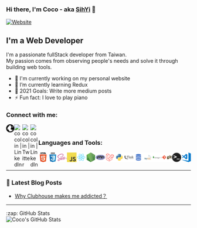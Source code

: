 ### Hi there, I'm Coco - aka [SihYi][website] 👋

[![Website](https://img.shields.io/website?label=sihyi.com&style=for-the-badge&url=https%3A%2F%2Fsihyi.com)](https://sihyi.com)

## I'm a Web Developer

I'm a passionate fullStack developer from Taiwan.<br />
My passion comes from observing people's needs and solve it through building web tools.

- 🔭 I'm currently working on my personal website 
- 🌱 I’m currently learning Redux
- 🥅 2021 Goals: Write more medium posts
- ⚡ Fun fact: I love to play piano

### Connect with me:

[<img align="left" alt="sihyi.com" width="22px" src="https://raw.githubusercontent.com/iconic/open-iconic/master/svg/globe.svg" />][website]
[<img align="left" alt="cocolin | LinkedIn" width="22px" src="https://cdn.jsdelivr.net/npm/simple-icons@v3/icons/linkedin.svg" />][linkedin]
[<img align="left" alt="cocolin | Twitter" width="22px" src="https://cdn.jsdelivr.net/npm/simple-icons@v3/icons/twitter.svg" />][twitter]
[<img align="left" alt="cocolin | LinkedIn" width="22px" src="https://cdn.jsdelivr.net/npm/simple-icons@3.13.0/icons/medium.svg" />][medium]

<br />

### Languages and Tools:

[<img align="left" alt="HTML5" width="26px" src="https://raw.githubusercontent.com/github/explore/80688e429a7d4ef2fca1e82350fe8e3517d3494d/topics/html/html.png" />][html5]
[<img align="left" alt="CSS3" width="26px" src="https://raw.githubusercontent.com/github/explore/80688e429a7d4ef2fca1e82350fe8e3517d3494d/topics/css/css.png" />][css3]
[<img align="left" alt="Sass" width="26px" src="https://raw.githubusercontent.com/github/explore/80688e429a7d4ef2fca1e82350fe8e3517d3494d/topics/sass/sass.png" />][sass]
[<img align="left" alt="JavaScript" width="26px" src="https://raw.githubusercontent.com/github/explore/80688e429a7d4ef2fca1e82350fe8e3517d3494d/topics/javascript/javascript.png" />][javascript]
[<img align="left" alt="React" width="26px" src="https://raw.githubusercontent.com/github/explore/80688e429a7d4ef2fca1e82350fe8e3517d3494d/topics/react/react.png" />][react]
[<img align="left" alt="Node.js" width="26px" src="https://raw.githubusercontent.com/github/explore/80688e429a7d4ef2fca1e82350fe8e3517d3494d/topics/nodejs/nodejs.png" />][nodejs]
[<img align="left" alt="PHP" width="26px" src="https://raw.githubusercontent.com/github/explore/ccc16358ac4530c6a69b1b80c7223cd2744dea83/topics/php/php.png" />][php]
[<img align="left" alt="Laravel" width="26px" src="https://raw.githubusercontent.com/github/explore/56a826d05cf762b2b50ecbe7d492a839b04f3fbf/topics/laravel/laravel.png" />][laravel]
[<img align="left" alt="Python" width="26px" src="https://raw.githubusercontent.com/github/explore/80688e429a7d4ef2fca1e82350fe8e3517d3494d/topics/python/python.png" />][python]
[<img align="left" alt="Flask" width="26px" src="https://raw.githubusercontent.com/github/explore/80688e429a7d4ef2fca1e82350fe8e3517d3494d/topics/flask/flask.png" />][flask]
[<img align="left" alt="SQL" width="26px" src="https://raw.githubusercontent.com/github/explore/80688e429a7d4ef2fca1e82350fe8e3517d3494d/topics/sql/sql.png" />][sql]
[<img align="left" alt="MySQL" width="26px" src="https://raw.githubusercontent.com/github/explore/80688e429a7d4ef2fca1e82350fe8e3517d3494d/topics/mysql/mysql.png" />][mysql]
[<img align="left" alt="MongoDB" width="26px" src="https://raw.githubusercontent.com/github/explore/80688e429a7d4ef2fca1e82350fe8e3517d3494d/topics/mongodb/mongodb.png" />][mongodb]
[<img align="left" alt="Git" width="26px" src="https://raw.githubusercontent.com/github/explore/80688e429a7d4ef2fca1e82350fe8e3517d3494d/topics/git/git.png" />][git]
[<img align="left" alt="Terminal" width="26px" src="https://raw.githubusercontent.com/github/explore/80688e429a7d4ef2fca1e82350fe8e3517d3494d/topics/terminal/terminal.png" />][terminal]
[<img align="left" alt="Visual Studio Code" width="26px" src="https://raw.githubusercontent.com/github/explore/80688e429a7d4ef2fca1e82350fe8e3517d3494d/topics/visual-studio-code/visual-studio-code.png" />][visual-studio-code]

<br />
<br />

---

### 📕 Latest Blog Posts

<!-- BLOG-POST-LIST:START -->
- [Why Clubhouse makes me addicted？](https://medium.com/@cocolin041/why-clubhouse-makes-me-addicted-5437b0aefc81?source=rss-9cbd2af50cff------2)
<!-- BLOG-POST-LIST:END -->

---

<summary>:zap: GitHub Stats</summary>
<img align="left" alt="Coco's GitHub Stats" src="https://github-readme-stats.vercel.app/api?username=cocolin041&show_icons=true&hide_border=true" />


[website]: https://sihyi.com
[twitter]: https://twitter.com/cocolin041
[linkedin]: https://linkedin.com/in/cocosihyilin
[medium]: https://medium.com/@cocolin041

[html5]: https://github.com/topics/html5
[css3]: https://github.com/topics/css
[sass]: https://github.com/topics/sass
[javascript]: https://github.com/topics/javascript
[react]: https://github.com/topics/react
[nodejs]: https://github.com/topics/nodejs
[php]: https://github.com/topics/php
[laravel]: https://github.com/topics/laravel
[python]: https://github.com/topics/python
[flask]: https://github.com/topics/flask
[sql]: https://github.com/topics/sql
[mysql]: https://github.com/topics/mysql
[mongodb]: https://github.com/topics/mongodb
[git]: https://github.com/topics/git
[terminal]: https://github.com/topics/terminal
[visual-studio-code]: https://github.com/topics/visual-studio-code